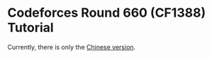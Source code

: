 # Codeforces Round 660 (CF1388) Tutorial

Currently, there is only the [Chinese version](/tutorial/codeforces/1388/).

<Utterances />
